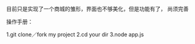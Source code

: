 目前只是实现了一个商城的雏形，界面也不够美化，但是功能有了， 尚须完善

操作手册：

1.git clone／fork my project
2.cd your dir
3.node app.js

